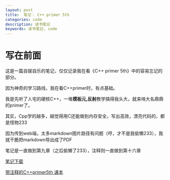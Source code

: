 ```yaml
---
layout: post
title:  笔记： C++ primer 5th
categories: code
description: 读书笔记
keywords: 读书笔记, code
---
```






# 写在前面



这是一篇自娱自乐的笔记，仅仅记录我在看《C++ primer 5th》中的容易忘记的部分。

因为神奇的学习路线，我在看C++primer时，有点基础。

我是先听了人宅的硬核C++，一堆**模板元,反射**教学搞得我头大，就来啃大名鼎鼎的primer了。

其实，Cpp学的越多，越觉得用C还能做到内存安全，写出高效，漂亮代码的，都是怪物233



因为传到web端，太多markdown图片路径有问题（哼，才不是我偷懒233），我就干脆把markdown导出成了PDF



笔记是一直做到第九章（之后偷懒了233），注释则一直做到第十六章



[笔记下载](https://github.com/U201613306/U201613306.github.io/blob/master/images/C%2B%2B%20primer%205th%20%E7%AC%94%E8%AE%B0%E9%83%A8%E5%88%86%20.pdf)





[带注释的C++primer5th 课本](https://pan.baidu.com/s/12tMGzNyLwkjX1G2WkUivsQ?pwd=1111)
